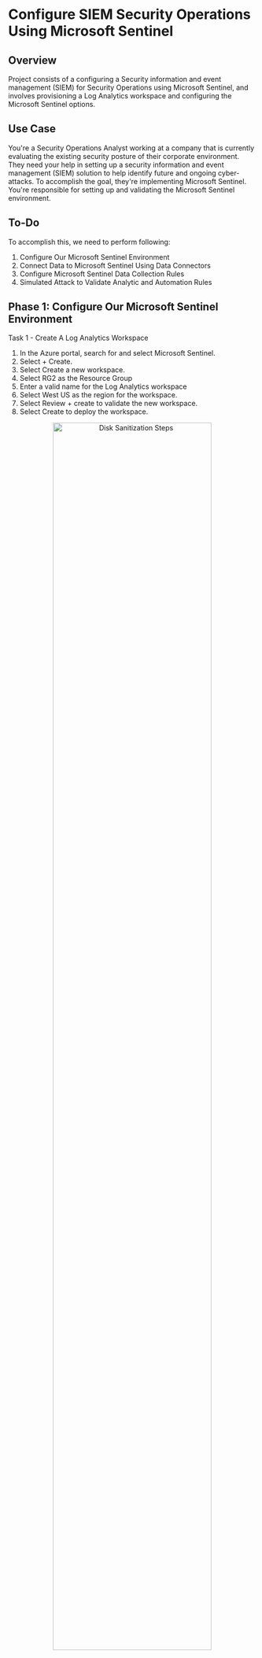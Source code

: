 <h1>Configure SIEM Security Operations Using Microsoft Sentinel</h1>

<h2>Overview</h2>
Project consists of a configuring a Security information and event management (SIEM) for Security Operations using Microsoft Sentinel, and involves provisioning a Log Analytics workspace and configuring the Microsoft Sentinel options. 
<br />


<h2>Use Case</h2>
You're a Security Operations Analyst working at a company that is currently evaluating the existing security posture of their corporate environment. They need your help in setting up a security information and event management (SIEM) solution to help identify future and ongoing cyber-attacks. To accomplish the goal, they're implementing Microsoft Sentinel. You're responsible for setting up and validating the Microsoft Sentinel environment.

<br />

<h2>To-Do </h2>
To accomplish this, we need to perform following:

1.	Configure Our Microsoft Sentinel Environment
2.	Connect Data to Microsoft Sentinel Using Data Connectors
3.	Configure Microsoft Sentinel Data Collection Rules
4.	Simulated Attack to Validate Analytic and Automation Rules

<h2>Phase 1: Configure Our Microsoft Sentinel Environment</h2>

Task 1 - Create A Log Analytics Workspace
1.	In the Azure portal, search for and select Microsoft Sentinel.
2.	Select + Create.
3.	Select Create a new workspace.
4.	Select RG2 as the Resource Group
5.	Enter a valid name for the Log Analytics workspace
6.	Select West US as the region for the workspace.
7.	Select Review + create to validate the new workspace.
8.	Select Create to deploy the workspace.

<p align="center">

<img src="https://i.ibb.co/jkKLjYn/9.png" height="80%" width="80%" alt="Disk Sanitization Steps"/>
<br />
<br />
Select the disk:  <br/>
<img src="https://i.imgur.com/tcTyMUE.png" height="80%" width="80%" alt="Disk Sanitization Steps"/>
<br />
<br />
Enter the number of passes: <br/>
<img src="https://i.imgur.com/nCIbXbg.png" height="80%" width="80%" alt="Disk Sanitization Steps"/>
<br />
<br />
Confirm your selection:  <br/>
<img src="https://i.imgur.com/cdFHBiU.png" height="80%" width="80%" alt="Disk Sanitization Steps"/>
<br />
<br />
Wait for process to complete (may take some time):  <br/>
<img src="https://i.imgur.com/JL945Ga.png" height="80%" width="80%" alt="Disk Sanitization Steps"/>
<br />
<br />
Sanitization complete:  <br/>
<img src="https://i.imgur.com/K71yaM2.png" height="80%" width="80%" alt="Disk Sanitization Steps"/>
<br />
<br />
Observe the wiped disk:  <br/>
<img src="https://i.imgur.com/AeZkvFQ.png" height="80%" width="80%" alt="Disk Sanitization Steps"/>
</p>

<!--
 ```diff
- text in red
+ text in green
! text in orange
# text in gray
@@ text in purple (and bold)@@
```
--!>
